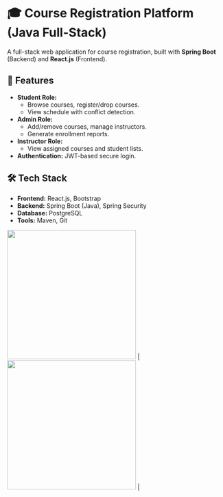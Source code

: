 # 🎓 Course Registration Platform (Java Full-Stack)

A full-stack web application for course registration, built with **Spring Boot** (Backend) and **React.js** (Frontend).

## 🌟 Features
- **Student Role:**  
  - Browse courses, register/drop courses.  
  - View schedule with conflict detection.  
- **Admin Role:**  
  - Add/remove courses, manage instructors.  
  - Generate enrollment reports.  
- **Instructor Role:**  
  - View assigned courses and student lists.  
- **Authentication:** JWT-based secure login.  

## 🛠️ Tech Stack
- **Frontend:** React.js, Bootstrap  
- **Backend:** Spring Boot (Java), Spring Security  
- **Database:** PostgreSQL  
- **Tools:** Maven, Git  

<img src="src/components/mages/1.png" width="300"> | <img src="screenshots/catalog.png" width="300"> |